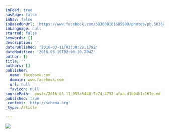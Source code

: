 ```yaml
---
inFeed: true
hasPage: false
inNav: false
isBasedOnUrl: 'https://www.facebook.com/583608101685580/photos/pb.583608101685580.-2207520000.1457571276./583613045018419/?type=3&theater'
inLanguage: null
starred: false
keywords: []
description: ''
datePublished: '2016-03-11T03:30:28.179Z'
dateModified: '2016-03-10T02:00:10.704Z'
author: []
title: ''
authors: []
publisher:
  name: facebook.com
  domain: www.facebook.com
  url: null
  favicon: null
sourcePath: _posts/2016-03-11-953a6440-7c74-4732-afaa-d1b94b1c167e.md
published: true
_context: 'http://schema.org'
_type: Article

---
```

![](https://scontent-ord1-1.xx.fbcdn.net/hphotos-prn2/v/t1.0-9/1391457_583613045018419_601828566_n.jpg?oh=e90ef7c836fde81fd55050415aa20e46&oe=575A9532)
